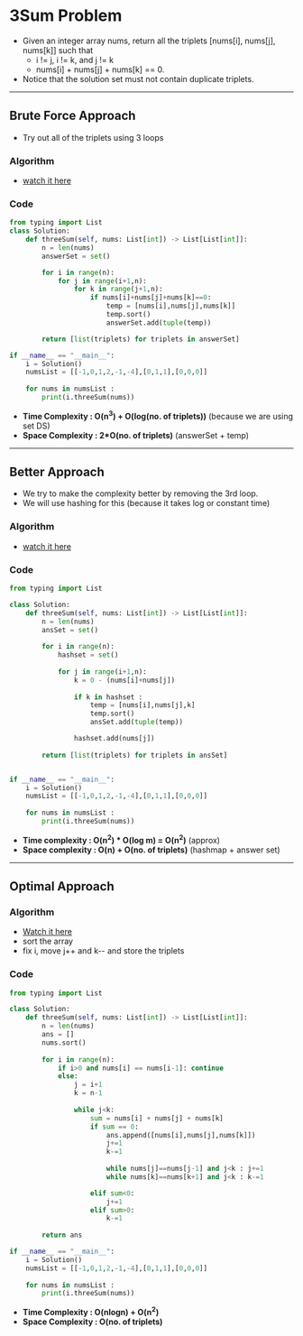 # 3Sum Problem

- Given an integer array nums, return all the triplets [nums[i], nums[j], nums[k]] such that
    - i != j, i != k, and j != k 
    - nums[i] + nums[j] + nums[k] == 0.
- Notice that the solution set must not contain duplicate triplets.

---

## Brute Force Approach 

- Try out all of the triplets using 3 loops

### Algorithm 

- [watch it here](https://youtu.be/DhFh8Kw7ymk?si=Sy8BEiCnH3LHb70N&t=290)

### Code 

```python 
from typing import List
class Solution:
    def threeSum(self, nums: List[int]) -> List[List[int]]:
        n = len(nums)
        answerSet = set()

        for i in range(n):
            for j in range(i+1,n):
                for k in range(j+1,n):
                    if nums[i]+nums[j]+nums[k]==0:
                        temp = [nums[i],nums[j],nums[k]]
                        temp.sort()
                        answerSet.add(tuple(temp))

        return [list(triplets) for triplets in answerSet]

if __name__ == "__main__":
    i = Solution()
    numsList = [[-1,0,1,2,-1,-4],[0,1,1],[0,0,0]]
    
    for nums in numsList : 
        print(i.threeSum(nums))
```
- **Time Complexity : O(n<sup>3</sup>) + O(log(no. of triplets))** (because we are using set DS)
- **Space Complexity : 2*O(no. of triplets)** (answerSet + temp)

---

## Better Approach

- We try to make the complexity better by removing the 3rd loop.
- We will use hashing for this (because it takes log or constant time)

### Algorithm 
- [watch it here](https://youtu.be/DhFh8Kw7ymk?si=KTDmXutZJotpehuu&t=745)


### Code 

```python 
from typing import List

class Solution:
    def threeSum(self, nums: List[int]) -> List[List[int]]:
        n = len(nums)
        ansSet = set()
        
        for i in range(n):
            hashset = set()
            
            for j in range(i+1,n):
                k = 0 - (nums[i]+nums[j])
            
                if k in hashset : 
                    temp = [nums[i],nums[j],k]
                    temp.sort()
                    ansSet.add(tuple(temp))

                hashset.add(nums[j])
        
        return [list(triplets) for triplets in ansSet]


if __name__ == "__main__":
    i = Solution()
    numsList = [[-1,0,1,2,-1,-4],[0,1,1],[0,0,0]]
    
    for nums in numsList : 
        print(i.threeSum(nums))
```

- **Time complexity : O(n<sup>2</sup>) * O(log m) = O(n<sup>2</sup>)** (approx)
- **Space complexity : O(n) + O(no. of triplets)** (hashmap + answer set)

---

## Optimal Approach

### Algorithm
- [Watch it here](https://youtu.be/DhFh8Kw7ymk?si=5rqG_Z7ye-bycuul&t=1340)
- sort the array 
- fix i, move j++ and k-- and store the triplets 
  
### Code

```python
from typing import List

class Solution:
    def threeSum(self, nums: List[int]) -> List[List[int]]:
        n = len(nums)
        ans = []
        nums.sort()
        
        for i in range(n):
            if i>0 and nums[i] == nums[i-1]: continue 
            else:
                j = i+1
                k = n-1
                
                while j<k:
                    sum = nums[i] + nums[j] + nums[k]
                    if sum == 0:
                        ans.append([nums[i],nums[j],nums[k]])
                        j+=1
                        k-=1
                        
                        while nums[j]==nums[j-1] and j<k : j+=1
                        while nums[k]==nums[k+1] and j<k : k-=1

                    elif sum<0:
                        j+=1
                    elif sum>0:
                        k-=1 
        
        return ans

if __name__ == "__main__":
    i = Solution()
    numsList = [[-1,0,1,2,-1,-4],[0,1,1],[0,0,0]]
    
    for nums in numsList : 
        print(i.threeSum(nums))
```
- **Time Complexity : O(nlogn) + O(n<sup>2</sup>)**
- **Space Complexity : O(no. of triplets)**
